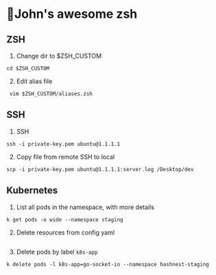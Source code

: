 # 🚀John's awesome zsh

## ZSH
1. Change dir to $ZSH_CUSTOM
```
cd $ZSH_CUSTOM
```
2. Edit alias file
```
 vim $ZSH_CUSTOM/aliases.zsh 
```

## SSH
1. SSH
```
ssh -i private-key.pem ubuntu@1.1.1.1 
```
2. Copy file from remote SSH to local
```
scp -i private-key.pem ubuntu@1.1.1.1:server.log /Desktop/dev
```

## Kubernetes
1. List all pods in the namespace, with more details 
```
k get pods -o wide --namespace staging
```
2. Delete resources from config yaml
```

```
3. Delete pods by label `k8s-app`
```
k delete pods -l k8s-app=go-socket-io --namespace hashnest-staging      
```
